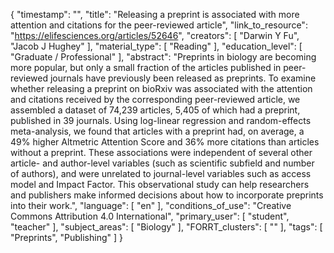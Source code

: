 {
    "timestamp": "",
    "title": "Releasing a preprint is associated with more attention and citations for the peer-reviewed article",
    "link_to_resource": "https://elifesciences.org/articles/52646",
    "creators": [
        "Darwin Y Fu",
        "Jacob J Hughey"
    ],
    "material_type": [
        "Reading"
    ],
    "education_level": [
        "Graduate / Professional"
    ],
    "abstract": "Preprints in biology are becoming more popular, but only a small fraction of the articles published in peer-reviewed journals have previously been released as preprints. To examine whether releasing a preprint on bioRxiv was associated with the attention and citations received by the corresponding peer-reviewed article, we assembled a dataset of 74,239 articles, 5,405 of which had a preprint, published in 39 journals. Using log-linear regression and random-effects meta-analysis, we found that articles with a preprint had, on average, a 49% higher Altmetric Attention Score and 36% more citations than articles without a preprint. These associations were independent of several other article- and author-level variables (such as scientific subfield and number of authors), and were unrelated to journal-level variables such as access model and Impact Factor. This observational study can help researchers and publishers make informed decisions about how to incorporate preprints into their work.",
    "language": [
        "en"
    ],
    "conditions_of_use": "Creative Commons Attribution 4.0 International",
    "primary_user": [
        "student",
        "teacher"
    ],
    "subject_areas": [
        "Biology"
    ],
    "FORRT_clusters": [
        ""
    ],
    "tags": [
        "Preprints",
        "Publishing"
    ]
}